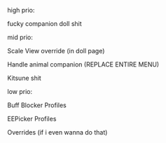 ﻿


high prio:

fucky companion doll shit

mid prio:

Scale
View override (in doll page)

Handle animal companion (REPLACE ENTIRE MENU)

Kitsune shit

low prio:

Buff Blocker Profiles

EEPicker Profiles

Overrides (if i even wanna do that)
